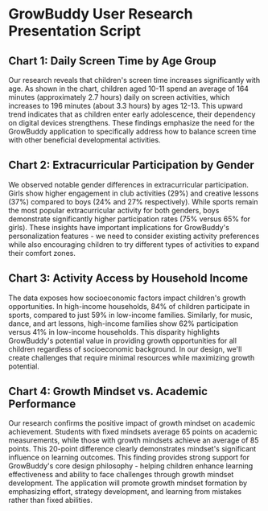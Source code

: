 # GrowBuddy User Research Presentation Script

## Chart 1: Daily Screen Time by Age Group

Our research reveals that children's screen time increases significantly with age. As shown in the chart, children aged 10-11 spend an average of 164 minutes (approximately 2.7 hours) daily on screen activities, which increases to 196 minutes (about 3.3 hours) by ages 12-13. This upward trend indicates that as children enter early adolescence, their dependency on digital devices strengthens. These findings emphasize the need for the GrowBuddy application to specifically address how to balance screen time with other beneficial developmental activities.

## Chart 2: Extracurricular Participation by Gender

We observed notable gender differences in extracurricular participation. Girls show higher engagement in club activities (29%) and creative lessons (37%) compared to boys (24% and 27% respectively). While sports remain the most popular extracurricular activity for both genders, boys demonstrate significantly higher participation rates (75% versus 65% for girls). These insights have important implications for GrowBuddy's personalization features - we need to consider existing activity preferences while also encouraging children to try different types of activities to expand their comfort zones.

## Chart 3: Activity Access by Household Income

The data exposes how socioeconomic factors impact children's growth opportunities. In high-income households, 84% of children participate in sports, compared to just 59% in low-income families. Similarly, for music, dance, and art lessons, high-income families show 62% participation versus 41% in low-income households. This disparity highlights GrowBuddy's potential value in providing growth opportunities for all children regardless of socioeconomic background. In our design, we'll create challenges that require minimal resources while maximizing growth potential.

## Chart 4: Growth Mindset vs. Academic Performance

Our research confirms the positive impact of growth mindset on academic achievement. Students with fixed mindsets average 65 points on academic measurements, while those with growth mindsets achieve an average of 85 points. This 20-point difference clearly demonstrates mindset's significant influence on learning outcomes. This finding provides strong support for GrowBuddy's core design philosophy - helping children enhance learning effectiveness and ability to face challenges through growth mindset development. The application will promote growth mindset formation by emphasizing effort, strategy development, and learning from mistakes rather than fixed abilities.